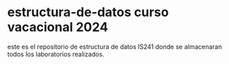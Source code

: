 # estructura-de-datos curso vacacional 2024
este es el repositorio de estructura de datos IS241
donde se almacenaran todos los laboratorios realizados.
